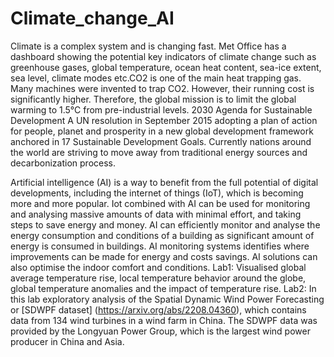 # Climate_change_AI
Climate is a complex system and is changing fast. Met Office has a dashboard showing the potential key indicators of climate change such as greenhouse gases, global temperature, ocean heat content, sea-ice extent, sea level, climate modes etc.CO2 is one of the main heat trapping gas. Many machines were invented to trap CO2. However, their running cost is significantly higher. Therefore, the global mission is to limit the global warming to 1.5°C from pre-industrial levels. 2030  Agenda  for  Sustainable  Development  A  UN  resolution   in September 2015 adopting a plan of action for people, planet and prosperity in a new global development framework anchored in 17 Sustainable Development Goals. Currently nations around the world are striving to move away from traditional energy sources and decarbonization process. 

Artificial intelligence (AI) is a way to benefit from the full potential of digital developments, including the internet of things (IoT), which is becoming more and more popular. Iot combined with AI can be used for monitoring and analysing massive amounts of data with minimal effort, and taking steps to save energy and money.
AI can efficiently monitor and analyse the energy consumption and conditions of a building as significant amount of energy is consumed in buildings. AI monitoring systems identifies where improvements can be made for energy and costs savings. AI solutions can also optimise the indoor comfort and conditions. 
Lab1: Visualised global average temperature rise, local temperature behavior around the globe, global temperature anomalies and the impact of temperature rise. 
Lab2: In this lab exploratory analysis of the Spatial Dynamic Wind Power Forecasting or [SDWPF dataset] (https://arxiv.org/abs/2208.04360), which contains data from 134 wind turbines in a wind farm in China. The SDWPF data was provided by the Longyuan Power Group, which is the largest wind power producer in China and Asia.

